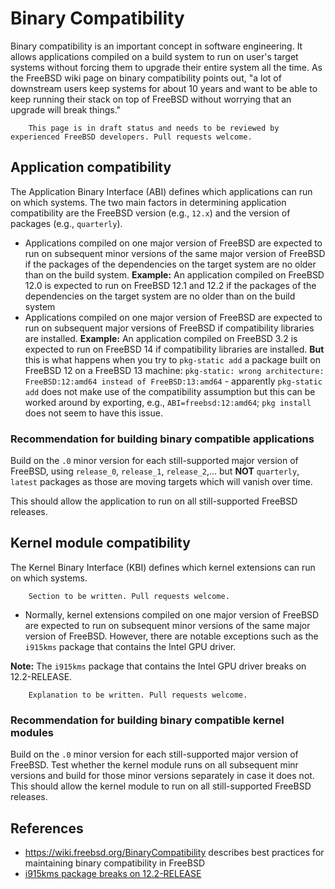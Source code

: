  # Binary Compatibility
 
Binary compatibility is an important concept in software engineering. It allows applications compiled on a build system to run on user's target systems without forcing them to upgrade their entire system all the time. As the FreeBSD wiki page on binary compatibility points out, "a lot of downstream users keep systems for about 10 years and want to be able to keep running their stack on top of FreeBSD without worrying that an upgrade will break things."

``` .. note::
    This page is in draft status and needs to be reviewed by experienced FreeBSD developers. Pull requests welcome.
```

 ## Application compatibility
 
 The Application Binary Interface (ABI) defines which applications can run on which systems. The two main factors in determining application compatibility are the FreeBSD version (e.g., `12.x`) and the version of packages (e.g., `quarterly`).
 
 * Applications compiled on one major version of FreeBSD are expected to run on subsequent minor versions of the same major version of FreeBSD if the packages of the dependencies on the target system are no older than on the build system. __Example:__ An application compiled on FreeBSD 12.0 is expected to run on FreeBSD 12.1 and 12.2 if the packages of the dependencies on the target system are no older than on the build system 
 * Applications compiled on one major version of FreeBSD are expected to run on subsequent major versions of FreeBSD if compatibility libraries are installed. __Example:__ An application compiled on FreeBSD 3.2 is expected to run on FreeBSD 14 if compatibility libraries are installed. __But__ this is what happens when you try to `pkg-static add` a package built on FreeBSD 12 on a FreeBSD 13 machine: `pkg-static: wrong architecture: FreeBSD:12:amd64 instead of FreeBSD:13:amd64` - apparently `pkg-static add` does not make use of the compatibility assumption but this can be worked around by exporting, e.g., `ABI=freebsd:12:amd64`; `pkg install` does not seem to have this issue.
 
 
### Recommendation for building binary compatible applications

Build on the `.0` minor version for each still-supported major version of FreeBSD, using `release_0`, `release_1`, `release_2`,... but __NOT__ `quarterly`, `latest` packages as those are moving targets which will vanish over time.

This should allow the application to run on all still-supported FreeBSD releases.
 
 ## Kernel module compatibility
 
 The Kernel Binary Interface (KBI) defines which kernel extensions can run on which systems.
 
``` .. note::
    Section to be written. Pull requests welcome.
```
  
  * Normally, kernel extensions compiled on one major version of FreeBSD are expected to run on subsequent minor versions of the same major version of FreeBSD. However, there are notable exceptions such as the `i915kms` package that contains the Intel GPU driver.
 
 __Note:__ The `i915kms` package that contains the Intel GPU driver breaks on 12.2-RELEASE.
 
``` .. note::
    Explanation to be written. Pull requests welcome.
```
 
 
### Recommendation for building binary compatible kernel modules

Build on the `.0` minor version for each still-supported major version of FreeBSD. Test whether the kernel module runs on all subsequent minr versions and build for those minor versions separately in case it does not. This should allow the kernel module to run on all still-supported FreeBSD releases.

 
 ## References
 
 * https://wiki.freebsd.org/BinaryCompatibility describes best practices for maintaining binary compatibility in FreeBSD
 * [i915kms package breaks on 12.2-RELEASE](https://forums.freebsd.org/threads/i915kms-package-breaks-on-12-2-release-workaround-build-from-ports.77501/)

